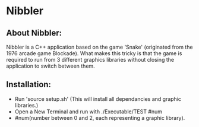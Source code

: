 # Nibbler

## About Nibbler:
  Nibbler is a C++ application based on the game 'Snake' (originated from the 1976 arcade game Blockade). What makes this tricky is that  the game is required to run from 3 different graphics libraries without closing the application to switch between them.
  
## Installation:
* Run 'source setup.sh' (This will install all dependancies and graphic libraries.)
* Open a New Terminal and run with ./Executable/TEST #num
* #num(number between 0 and 2, each representing a graphic library).
